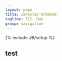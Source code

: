 ```yaml
---
layout: page
title: Jaroslav Urbánek
tagline: III. Dan
group: navigation
---
```

{% include JB/setup %}

## test